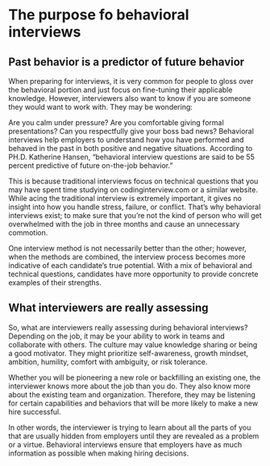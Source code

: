 # The purpose fo behavioral interviews

## Past behavior is a predictor of future behavior

When preparing for interviews, it is very common for people to gloss over the behavioral portion and just focus on fine-tuning their applicable knowledge. However, interviewers also want to know if you are someone they would want to work with. They may be wondering:

Are you calm under pressure?
Are you comfortable giving formal presentations?
Can you respectfully give your boss bad news?
Behavioral interviews help employers to understand how you have performed and behaved in the past in both positive and negative situations. According to PH.D. Katherine Hansen, “behavioral interview questions are said to be 55 percent predictive of future on-the-job behavior.”

This is because traditional interviews focus on technical questions that you may have spent time studying on codinginterview.com or a similar website. While acing the traditional interview is extremely important, it gives no insight into how you handle stress, failure, or conflict. That’s why behavioral interviews ​exist; to make sure that you’re not the kind of person who will get overwhelmed with the job in three months and cause an unnecessary commotion.

One interview method is not necessarily better than the other; however, when the methods are combined, the interview process becomes more indicative of each candidate’s true potential. With a mix of behavioral and technical questions, candidates have more opportunity to provide concrete examples of their strengths.

## What interviewers are really assessing

So, what are interviewers really assessing during behavioral interviews? Depending on the job, it may be your ability to work in teams and collaborate with others. The culture may value knowledge sharing or being a good motivator. They might prioritize self-awareness, growth mindset, ambition, humility, comfort with ambiguity, or risk tolerance.

Whether you will be pioneering a new role or backfilling an existing one, the interviewer knows more about the job than you do. They also know more about the existing team and organization. Therefore, they may be listening for certain capabilities and behaviors that will be more likely to make a new hire successful.

In other words, the interviewer is trying to learn about all the parts of you that are usually hidden from employers until they are revealed as a problem or a virtue. Behavioral interviews ensure that employers have as much information as possible when making hiring decisions.
